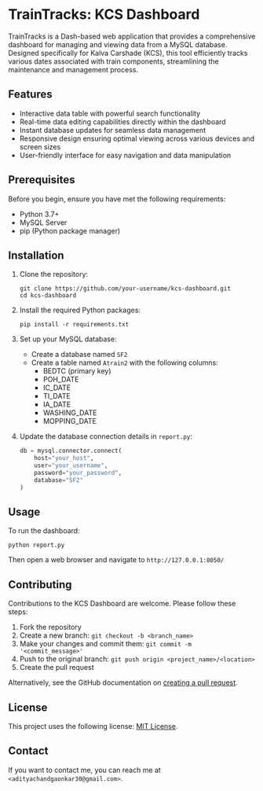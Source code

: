 # TrainTracks: KCS Dashboard

TrainTracks is a Dash-based web application that provides a comprehensive dashboard for managing and viewing data from a MySQL database. Designed specifically for Kalva Carshade  (KCS), this tool efficiently tracks various dates associated with train components, streamlining the maintenance and management process.

## Features

- Interactive data table with powerful search functionality
- Real-time data editing capabilities directly within the dashboard
- Instant database updates for seamless data management
- Responsive design ensuring optimal viewing across various devices and screen sizes
- User-friendly interface for easy navigation and data manipulation

## Prerequisites

Before you begin, ensure you have met the following requirements:

- Python 3.7+
- MySQL Server
- pip (Python package manager)

## Installation

1. Clone the repository:
   ```
   git clone https://github.com/your-username/kcs-dashboard.git
   cd kcs-dashboard
   ```

2. Install the required Python packages:
   ```
   pip install -r requirements.txt
   ```

3. Set up your MySQL database:
   - Create a database named `SF2`
   - Create a table named `Atrain2` with the following columns:
     - BEDTC (primary key)
     - POH_DATE
     - IC_DATE
     - TI_DATE
     - IA_DATE
     - WASHING_DATE
     - MOPPING_DATE

4. Update the database connection details in `report.py`:
   ```python
   db = mysql.connector.connect(
       host="your_host",
       user="your_username",
       password="your_password",
       database="SF2"
   )
   ```

## Usage

To run the dashboard:

```
python report.py
```

Then open a web browser and navigate to `http://127.0.0.1:8050/`

## Contributing

Contributions to the KCS Dashboard are welcome. Please follow these steps:

1. Fork the repository
2. Create a new branch: `git checkout -b <branch_name>`
3. Make your changes and commit them: `git commit -m '<commit_message>'`
4. Push to the original branch: `git push origin <project_name>/<location>`
5. Create the pull request

Alternatively, see the GitHub documentation on [creating a pull request](https://help.github.com/articles/creating-a-pull-request/).

## License

This project uses the following license: [MIT License](LICENSE).

## Contact

If you want to contact me, you can reach me at `<adityachandgaonkar30@gmail.com>`.
